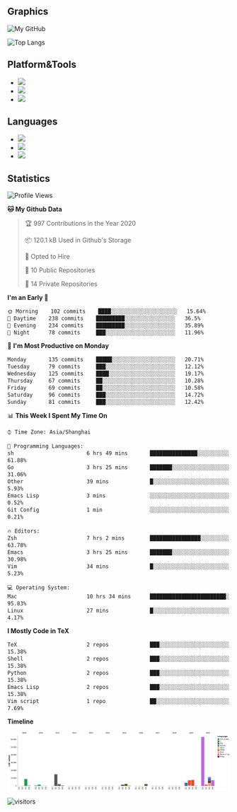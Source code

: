 ## Graphics

![My GitHub](https://github-readme-stats.vercel.app/api?username=SteamedFish&count_private=true&show_icons=true&theme=buefy&include_all_commits=false)

![Top Langs](https://github-readme-stats.vercel.app/api/top-langs/?username=SteamedFish&theme=buefy&hide=ruby&count_private=true&show_icons=true&layout=compact)

## Platform&Tools

* [![](https://img.shields.io/badge/ArchLinux--purple?style=flat-square&logo=ArchLinux)](https://www.archlinux.org/)
* [![](https://img.shields.io/badge/Gentoo-testing-purple?style=flat-square&logo=Gentoo)](https://www.gentoo.org/)
* [![](https://img.shields.io/badge/Doom%20Emacs-28-blue?style=flat-square&logo=Gnu%20emacs&logoColor=white)](https://www.gnu.org/software/emacs/)

## Languages

* [![](https://img.shields.io/badge/-Python-3776AB?style=flat-square&logo=python&logoColor=white)](https://www.python.org/)
* [![](https://img.shields.io/badge/-Bash-00ADD8?style=flat-square&logo=Gnu-bash&logoColor=white)](https://www.gnu.org/software/bash/)
* [![](https://img.shields.io/badge/-Go-00ADD8?style=flat-square&logo=go&logoColor=white)](https://golang.org/)

## Statistics

<!--START_SECTION:waka-->
![Profile Views](http://img.shields.io/badge/Profile%20Views-11-blue)

**🐱 My Github Data** 

> 🏆 997 Contributions in the Year 2020
 > 
> 📦 120.1 kB Used in Github's Storage 
 > 
> 💼 Opted to Hire
 > 
> 📜 10 Public Repositories 
 > 
> 🔑 14 Private Repositories  

**I'm an Early 🐤** 

```text
🌞 Morning    102 commits    ████░░░░░░░░░░░░░░░░░░░░░   15.64% 
🌆 Daytime    238 commits    █████████░░░░░░░░░░░░░░░░   36.5% 
🌃 Evening    234 commits    █████████░░░░░░░░░░░░░░░░   35.89% 
🌙 Night      78 commits     ███░░░░░░░░░░░░░░░░░░░░░░   11.96%

```
📅 **I'm Most Productive on Monday** 

```text
Monday       135 commits    █████░░░░░░░░░░░░░░░░░░░░   20.71% 
Tuesday      79 commits     ███░░░░░░░░░░░░░░░░░░░░░░   12.12% 
Wednesday    125 commits    ████░░░░░░░░░░░░░░░░░░░░░   19.17% 
Thursday     67 commits     ██░░░░░░░░░░░░░░░░░░░░░░░   10.28% 
Friday       69 commits     ██░░░░░░░░░░░░░░░░░░░░░░░   10.58% 
Saturday     96 commits     ███░░░░░░░░░░░░░░░░░░░░░░   14.72% 
Sunday       81 commits     ███░░░░░░░░░░░░░░░░░░░░░░   12.42%

```


📊 **This Week I Spent My Time On** 

```text
⌚︎ Time Zone: Asia/Shanghai

💬 Programming Languages: 
sh                       6 hrs 49 mins       ███████████████░░░░░░░░░░   61.88% 
Go                       3 hrs 25 mins       ███████░░░░░░░░░░░░░░░░░░   31.06% 
Other                    39 mins             █░░░░░░░░░░░░░░░░░░░░░░░░   5.93% 
Emacs Lisp               3 mins              ░░░░░░░░░░░░░░░░░░░░░░░░░   0.52% 
Git Config               1 min               ░░░░░░░░░░░░░░░░░░░░░░░░░   0.21%

🔥 Editors: 
Zsh                      7 hrs 2 mins        ████████████████░░░░░░░░░   63.78% 
Emacs                    3 hrs 25 mins       ███████░░░░░░░░░░░░░░░░░░   30.98% 
Vim                      34 mins             █░░░░░░░░░░░░░░░░░░░░░░░░   5.23%

💻 Operating System: 
Mac                      10 hrs 34 mins      ████████████████████████░   95.83% 
Linux                    27 mins             █░░░░░░░░░░░░░░░░░░░░░░░░   4.17%

```

**I Mostly Code in TeX** 

```text
TeX                      2 repos             ███░░░░░░░░░░░░░░░░░░░░░░   15.38% 
Shell                    2 repos             ███░░░░░░░░░░░░░░░░░░░░░░   15.38% 
Python                   2 repos             ███░░░░░░░░░░░░░░░░░░░░░░   15.38% 
Emacs Lisp               2 repos             ███░░░░░░░░░░░░░░░░░░░░░░   15.38% 
Vim script               1 repo              ██░░░░░░░░░░░░░░░░░░░░░░░   7.69%

```


**Timeline**

![Chart not found](https://raw.githubusercontent.com/SteamedFish/SteamedFish/master/charts/bar_graph.png) 


<!--END_SECTION:waka-->

![visitors](https://visitor-badge.laobi.icu/badge?page_id=SteamedFish.SteamedFish)
